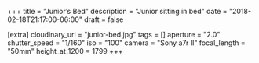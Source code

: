 +++
title = "Junior’s Bed"
description = "Junior sitting in bed"
date = "2018-02-18T21:17:00-06:00"
draft = false

[extra]
cloudinary_url = "junior-bed.jpg"
tags = []
aperture = "2.0"
shutter_speed = "1/160"
iso = "100"
camera = "Sony a7r II"
focal_length = "50mm"
height_at_1200 = 1799
+++
